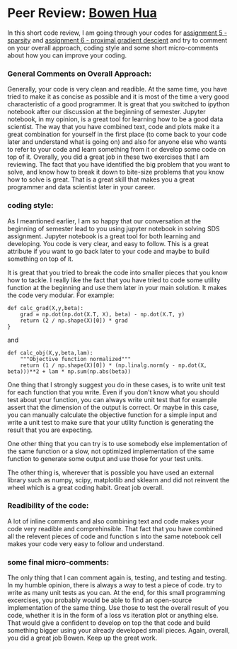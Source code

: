 # Peer Review: [Bowen Hua](https://github.com/bowenhua/SDS_385)

In this short code review, I am going through your codes for [assignment 5 - sparsity](https://github.com/bowenhua/SDS_385/blob/master/5_sparsity/lasso_CV.ipynb) and [assignment 6 - proximal gradient descient](https://github.com/bowenhua/SDS_385/blob/master/6_proximal_gradient/Proximal%20gradient%20method.ipynb) and try to comment on your overall approach, coding style and some short micro-comments about how you can improve your coding.

### General Comments on Overall Approach:

Generally, your code is very clean and readible. At the same time, you have tried to make it as concise as possible and it is most of the time a very good characteristic of a good programmer. It is great that you switched to ipython notebook after our discussion at the beginning of semester. Jupyter notebook, in my opinion, is a great tool for learning how to be a good data scientist. The way that you have combined text, code and plots make it a great combination for yourself in the first place (to come back to your code later and understand what is going on) and also for anyone else who wants to refer to your code and learn something from it or develop some code on top of it. Overally, you did a great job in these two exercises that I am reviewing. The fact that you have identified the big problem that you want to solve, and know how to break it down to bite-size problems that you know how to solve is great. That is a great skill that makes you a great programmer and data scientist later in your career.

### coding style:

As I meantioned earlier, I am so happy that our conversation at the beginning of semester lead to you using jupyter notebook in solving SDS assignment. Jupyter notebook is a great tool for both learning and developing. You code is very clear, and easy to follow. This is a great attribute if you want to go back later to your code and maybe to build something on top of it. 

It is great that you tried to break the code into smaller pieces that you know how to tackle. I really like the fact that you have tried to code some utility function at the beginning and use them later in your main solution. It makes the code very modular. For example:

```
def calc_grad(X,y,beta):
    grad = np.dot(np.dot(X.T, X), beta) - np.dot(X.T, y)
    return (2 / np.shape(X)[0]) * grad
}
```

and 

```
def calc_obj(X,y,beta,lam):
    """Objective function normalized""" 
    return (1 / np.shape(X)[0]) * (np.linalg.norm(y - np.dot(X, beta)))**2 + lam * np.sum(np.abs(beta))
```

One thing that I strongly suggest you do in these cases, is to write unit test for each function that you write. Even if you don't know what you should test about your function, you can always write unit test that for example assert that the dimension of the output is correct. Or maybe in this case, you can manually calculate the objective function for a simple input and write a unit test to make sure that your utility function is generating the result that you are expecting. 

One other thing that you can try is to use somebody else implementation of the same function or a slow, not optimized implementation of the same function to generate some output and use those for your test units.

The other thing is, wherever that is possible you have used an external library such as numpy, scipy, matplotlib and sklearn and did not reinvent the wheel which is a great coding habit. Great job overall. 


### Readibility of the code:
A lot of inline comments and also combining text and code makes your code very readible and comprehinsible. That fact that you have combined all the relevent pieces of code and function s into the same notebook cell makes your code very easy to follow and understand.


### some final micro-comments: 
The only thing that I can comment again is, testing, and testing and testing. In my humble opinion, there is always a way to test a piece of code. try to write as many unit tests as you can. At the end, for this small programming excercises, you probably would be able to find an open-source implementation of the same thing. Use those to test the overall result of you code, whether it is in the form of a loss vs iteration plot or anything else. That would give a confident to develop on top the that code and build something bigger using your already developed small pieces. Again, overall, you did a great job Bowen. Keep up the great work.

